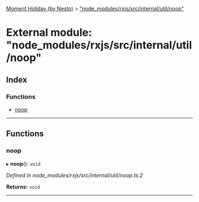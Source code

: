 [Moment Holiday (by Nesto)](../README.md) > ["node_modules/rxjs/src/internal/util/noop"](../modules/_node_modules_rxjs_src_internal_util_noop_.md)

# External module: "node_modules/rxjs/src/internal/util/noop"

## Index

### Functions

* [noop](_node_modules_rxjs_src_internal_util_noop_.md#noop)

---

## Functions

<a id="noop"></a>

###  noop

▸ **noop**(): `void`

*Defined in node_modules/rxjs/src/internal/util/noop.ts:2*

**Returns:** `void`

___

